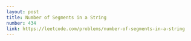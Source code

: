 ```yaml
---
layout: post
title: Number of Segments in a String
number: 434
link: https://leetcode.com/problems/number-of-segments-in-a-string
---
```

